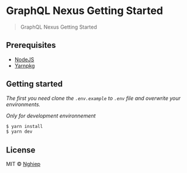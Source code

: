 # GraphQL Nexus Getting Started

> GraphQL Nexus Getting Started

## Prerequisites

- [NodeJS](https://nodejs.org)
- [Yarnpkg](https://yarnpkg.com)

## Getting started

_The first you need clone the `.env.example` to `.env` file and overwrite your environments._

_Only for development environnement_

```bash
$ yarn install
$ yarn dev
```

## License

MIT © [Nghiep](https://nghiepit.dev)
